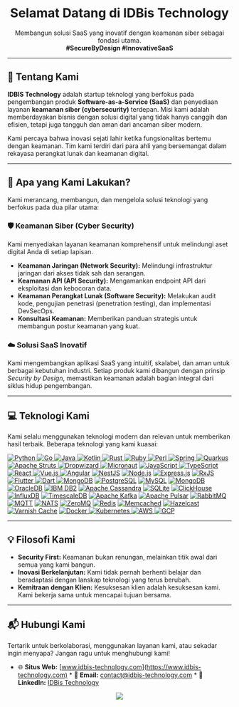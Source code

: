 <h1 align="center">Selamat Datang di IDBis Technology</h1>
<p align="center">
  Membangun solusi SaaS yang inovatif dengan keamanan siber sebagai fondasi utama.
  <br />
  <strong>#SecureByDesign #InnovativeSaaS</strong>
</p>

---

## 👋 Tentang Kami

**IDBIS Technology** adalah startup teknologi yang berfokus pada pengembangan produk **Software-as-a-Service (SaaS)** dan penyediaan layanan **keamanan siber (cybersecurity)** terdepan. Misi kami adalah memberdayakan bisnis dengan solusi digital yang tidak hanya canggih dan efisien, tetapi juga tangguh dan aman dari ancaman siber modern.

Kami percaya bahwa inovasi sejati lahir ketika fungsionalitas bertemu dengan keamanan. Tim kami terdiri dari para ahli yang bersemangat dalam rekayasa perangkat lunak dan keamanan digital.

---

## 🚀 Apa yang Kami Lakukan?

Kami merancang, membangun, dan mengelola solusi teknologi yang berfokus pada dua pilar utama:

### 🛡️ Keamanan Siber (Cyber Security)
Kami menyediakan layanan keamanan komprehensif untuk melindungi aset digital Anda di setiap lapisan.
* **Keamanan Jaringan (Network Security):** Melindungi infrastruktur jaringan dari akses tidak sah dan serangan.
* **Keamanan API (API Security):** Mengamankan endpoint API dari eksploitasi dan kebocoran data.
* **Keamanan Perangkat Lunak (Software Security):** Melakukan audit kode, pengujian penetrasi (penetration testing), dan implementasi DevSecOps.
* **Konsultasi Keamanan:** Memberikan panduan strategis untuk membangun postur keamanan yang kuat.

### ☁️ Solusi SaaS Inovatif
Kami mengembangkan aplikasi SaaS yang intuitif, skalabel, dan aman untuk berbagai kebutuhan industri. Setiap produk kami dibangun dengan prinsip *Security by Design*, memastikan keamanan adalah bagian integral dari siklus hidup pengembangan.

---

## 💻 Teknologi Kami

Kami selalu menggunakan teknologi modern dan relevan untuk memberikan hasil terbaik. Beberapa teknologi yang kami kuasai:

<p align="left">
  <a href="https://www.python.org" target="_blank"><img src="https://img.shields.io/badge/Python-3776AB?style=for-the-badge&logo=python&logoColor=white" alt="Python"/> </a>
  <a href="https://golang.org" target="_blank"><img src="https://img.shields.io/badge/Go-00ADD8?style=for-the-badge&logo=go&logoColor=white" alt="Go"/> </a>
  <a href="https://www.java.com" target="_blank"><img src="https://img.shields.io/badge/Java-ED8B00?style=for-the-badge&logo=openjdk&logoColor=white" alt="Java"/> </a>
  <a href="https://kotlinlang.org" target="_blank"><img src="https://img.shields.io/badge/Kotlin-7F52FF?style=for-the-badge&logo=kotlin&logoColor=white" alt="Kotlin"/> </a>
  <a href="https://www.rust-lang.org" target="_blank"><img src="https://img.shields.io/badge/Rust-DEA584?style=for-the-badge&logo=rust&logoColor=black" alt="Rust"/> </a>
  <a href="https://www.ruby-lang.org" target="_blank"><img src="https://img.shields.io/badge/Ruby-CC342D?style=for-the-badge&logo=ruby&logoColor=white" alt="Ruby"/> </a>
  <a href="https://www.perl.org/" target="_blank"><img src="https://img.shields.io/badge/Perl-39457E?style=for-the-badge&logo=perl&logoColor=white" alt="Perl"/> </a>
  <a href="https://spring.io/" target="_blank"><img src="https://img.shields.io/badge/Spring-6DB33F?style=for-the-badge&logo=spring&logoColor=white" alt="Spring"/> </a>
  <a href="https://quarkus.io/" target="_blank"><img src="https://img.shields.io/badge/Quarkus-4695EB?style=for-the-badge&logo=quarkus&logoColor=white" alt="Quarkus"/> </a>
  <a href="https://struts.apache.org/" target="_blank"><img src="https://img.shields.io/badge/Apache_Struts-003366?style=for-the-badge&logo=apache&logoColor=white" alt="Apache Struts"/> </a>
  <a href="https://www.dropwizard.io/" target="_blank"><img src="https://img.shields.io/badge/Dropwizard-006373?style=for-the-badge&logo=java&logoColor=white" alt="Dropwizard"/> </a>
  <a href="https://micronaut.io/" target="_blank"><img src="https://img.shields.io/badge/Micronaut-2F3574?style=for-the-badge&logo=micronaut&logoColor=white" alt="Micronaut"/></a>
  <a href="https://developer.mozilla.org/en-US/docs/Web/JavaScript" target="_blank"> <img src="https://img.shields.io/badge/JavaScript-F7DF1E?style=for-the-badge&logo=javascript&logoColor=black" alt="JavaScript"/> </a>
  <a href="https://www.typescriptlang.org/" target="_blank"> <img src="https://img.shields.io/badge/TypeScript-3178C6?style=for-the-badge&logo=typescript&logoColor=white" alt="TypeScript"/> </a>
  <a href="https://reactjs.org/" target="_blank"> <img src="https://img.shields.io/badge/React-61DAFB?style=for-the-badge&logo=react&logoColor=black" alt="React"/> </a>
  <a href="https://vuejs.org/" target="_blank"> <img src="https://img.shields.io/badge/Vue.js-4FC08D?style=for-the-badge&logo=vue.js&logoColor=white" alt="Vue.js"/> </a>
  <a href="https://angular.io/" target="_blank"><img src="https://img.shields.io/badge/Angular-DD0031?style=for-the-badge&logo=angular&logoColor=white" alt="Angular"/></a>
  <a href="https://nestjs.com/" target="_blank"><img src="https://img.shields.io/badge/NestJS-E0234E?style=for-the-badge&logo=nestjs&logoColor=white" alt="NestJS"/></a>
  <a href="https://nodejs.org/" target="_blank"><img src="https://img.shields.io/badge/Node.js-339933?style=for-the-badge&logo=nodedotjs&logoColor=white" alt="Node.js"/></a>
  <a href="https://expressjs.com/" target="_blank"><img src="https://img.shields.io/badge/Express.js-000000?style=for-the-badge&logo=express&logoColor=white" alt="Express.js"/></a>
  <a href="https://rxjs.dev/" target="_blank"><img src="https://img.shields.io/badge/RxJS-B7178C?style=for-the-badge&logo=reactivex&logoColor=white" alt="RxJS"/></a>
  <a href="https://flutter.dev" target="_blank"> <img src="https://img.shields.io/badge/Flutter-02569B?style=for-the-badge&logo=flutter&logoColor=white" alt="Flutter"/> </a>
  <a href="https://dart.dev" target="_blank"> <img src="https://img.shields.io/badge/Dart-0175C2?style=for-the-badge&logo=dart&logoColor=white" alt="Dart"/> </a>
  <a href="https://www.mongodb.com/" target="_blank"><img src="https://img.shields.io/badge/MongoDB-47A248?style=for-the-badge&logo=mongodb&logoColor=white" alt="MongoDB"/></a>
  <a href="https://www.postgresql.org/" target="_blank"><img src="https://img.shields.io/badge/PostgreSQL-4169E1?style=for-the-badge&logo=postgresql&logoColor=white" alt="PostgreSQL"/></a>
  <a href="https://www.mysql.com/" target="_blank"><img src="https://img.shields.io/badge/MySQL-4479A1?style=for-the-badge&logo=mysql&logoColor=white" alt="MySQL"/></a>
  <a href="https://www.mongodb.com/" target="_blank"><img src="https://img.shields.io/badge/MongoDB-47A248?style=for-the-badge&logo=mongodb&logoColor=white" alt="MongoDB"/></a>
  <a href="https://www.oracle.com/database/" target="_blank"><img src="https://img.shields.io/badge/OracleDB-F80000?style=for-the-badge&logo=oracle&logoColor=white" alt="OracleDB"/></a>
  <a href="https://www.ibm.com/products/db2" target="_blank"><img src="https://img.shields.io/badge/IBM_DB2-052FAD?style=for-the-badge&logo=ibm&logoColor=white" alt="IBM DB2"/></a>
  <a href="https://cassandra.apache.org/" target="_blank"><img src="https://img.shields.io/badge/Cassandra-1287B1?style=for-the-badge&logo=apachecassandra&logoColor=white" alt="Apache Cassandra"/></a>
  <a href="https://www.sqlite.org/" target="_blank"><img src="https://img.shields.io/badge/SQLite-003B57?style=for-the-badge&logo=sqlite&logoColor=white" alt="SQLite"/></a>
  <a href="https://clickhouse.com/" target="_blank"><img src="https://img.shields.io/badge/ClickHouse-FFCC00?style=for-the-badge&logo=clickhouse&logoColor=black" alt="ClickHouse"/></a>
  <a href="https://www.influxdata.com/" target="_blank"><img src="https://img.shields.io/badge/InfluxDB-22ADF6?style=for-the-badge&logo=influxdb&logoColor=white" alt="InfluxDB"/></a>
  <a href="https://www.timescale.com/" target="_blank"><img src="https://img.shields.io/badge/Timescale-FF8800?style=for-the-badge&logo=timescale&logoColor=white" alt="TimescaleDB"/></a>
  <a href="https://kafka.apache.org/" target="_blank"><img src="https://img.shields.io/badge/Kafka-231F20?style=for-the-badge&logo=apachekafka&logoColor=white" alt="Apache Kafka"/></a>
  <a href="https://pulsar.apache.org/" target="_blank"><img src="https://img.shields.io/badge/Apache_Pulsar-188FFF?style=for-the-badge&logo=apachespark&logoColor=white" alt="Apache Pulsar"/></a>
  <a href="https://www.rabbitmq.com/" target="_blank"><img src="https://img.shields.io/badge/RabbitMQ-FF6600?style=for-the-badge&logo=rabbitmq&logoColor=white" alt="RabbitMQ"/></a>
  <a href="https://mqtt.org/" target="_blank"><img src="https://img.shields.io/badge/MQTT-6002EE?style=for-the-badge&logo=mqtt&logoColor=white" alt="MQTT"/></a>
  <a href="https://nats.io/" target="_blank"><img src="https://img.shields.io/badge/NATS-3C9BF4?style=for-the-badge&logo=nats&logoColor=white" alt="NATS"/></a>
  <a href="https://zeromq.org/" target="_blank"><img src="https://img.shields.io/badge/ZeroMQ-E63E30?style=for-the-badge&logo=zeromq&logoColor=white" alt="ZeroMQ"/></a>
  <a href="https://redis.io/" target="_blank"><img src="https://img.shields.io/badge/Redis-DC382D?style=for-the-badge&logo=redis&logoColor=white" alt="Redis"/></a>
  <a href="https://memcached.org/" target="_blank"><img src="https://img.shields.io/badge/Memcached-66CC99?style=for-the-badge&logo=memcached&logoColor=white" alt="Memcached"/></a>
  <a href="https://hazelcast.com/" target="_blank"><img src="https://img.shields.io/badge/Hazelcast-0079C1?style=for-the-badge&logo=hazelcast&logoColor=white" alt="Hazelcast"/></a>
  <a href="https://www.varnish-cache.org/" target="_blank"><img src="https://img.shields.io/badge/Varnish-3498DB?style=for-the-badge&logo=varnish&logoColor=white" alt="Varnish Cache"/></a>
  <a href="https://www.docker.com/" target="_blank"> <img src="https://img.shields.io/badge/Docker-2496ED?style=for-the-badge&logo=docker&logoColor=white" alt="Docker"/> </a>
  <a href="https://kubernetes.io" target="_blank"> <img src="https://img.shields.io/badge/Kubernetes-326CE5?style=for-the-badge&logo=kubernetes&logoColor=white" alt="Kubernetes"/> </a>
  <a href="https://aws.amazon.com" target="_blank"> <img src="https://img.shields.io/badge/AWS-232F3E?style=for-the-badge&logo=amazon-aws&logoColor=white" alt="AWS"/> </a>
  <a href="https://cloud.google.com/" target="_blank"><img src="https://img.shields.io/badge/Google_Cloud-4285F4?style=for-the-badge&logo=google-cloud&logoColor=white" alt="GCP"/></a>
</p>

---

## 💡 Filosofi Kami

* **Security First:** Keamanan bukan renungan, melainkan titik awal dari semua yang kami bangun.
* **Inovasi Berkelanjutan:** Kami tidak pernah berhenti belajar dan beradaptasi dengan lanskap teknologi yang terus berubah.
* **Kemitraan dengan Klien:** Kesuksesan klien adalah kesuksesan kami. Kami bekerja sama untuk mencapai tujuan bersama.

---

## 📬 Hubungi Kami

Tertarik untuk berkolaborasi, menggunakan layanan kami, atau sekadar ingin menyapa? Jangan ragu untuk menghubungi kami!

* 🌐 **Situs Web:** [www.idbis-technology.com](https://www.idbis-technology.com) * 📧 **Email:** [contact@idbis-technology.com](mailto:contact@idbis-technology.com) * 🔗 **LinkedIn:** [IDBis Technology](https://www.linkedin.com/company/idbis-technology) <br/>

<p align="center">
  <a href="https://github.com/idbis-technology">
    <img src="https://github-readme-stats.vercel.app/api?username=idbis-technology&show_icons=true&theme=tokyonight&include_all_commits=true&count_private=true"/>
  </a>
</p>
